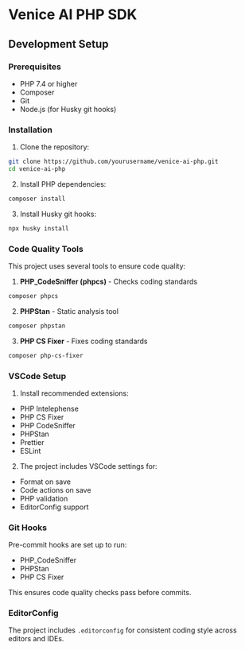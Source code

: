 # Venice AI PHP SDK

## Development Setup

### Prerequisites

- PHP 7.4 or higher
- Composer
- Git
- Node.js (for Husky git hooks)

### Installation

1. Clone the repository:

```bash
git clone https://github.com/yourusername/venice-ai-php.git
cd venice-ai-php
```

2. Install PHP dependencies:

```bash
composer install
```

3. Install Husky git hooks:

```bash
npx husky install
```

### Code Quality Tools

This project uses several tools to ensure code quality:

1. **PHP_CodeSniffer (phpcs)** - Checks coding standards

```bash
composer phpcs
```

2. **PHPStan** - Static analysis tool

```bash
composer phpstan
```

3. **PHP CS Fixer** - Fixes coding standards

```bash
composer php-cs-fixer
```

### VSCode Setup

1. Install recommended extensions:

- PHP Intelephense
- PHP CS Fixer
- PHP CodeSniffer
- PHPStan
- Prettier
- ESLint

2. The project includes VSCode settings for:

- Format on save
- Code actions on save
- PHP validation
- EditorConfig support

### Git Hooks

Pre-commit hooks are set up to run:

- PHP_CodeSniffer
- PHPStan
- PHP CS Fixer

This ensures code quality checks pass before commits.

### EditorConfig

The project includes `.editorconfig` for consistent coding style across editors and IDEs.

